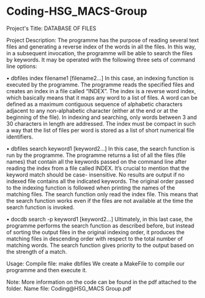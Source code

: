 # Coding-HSG_MACS-Group

Project's Title: 
DATABASE OF FILES

Project Description: 
The programme has the purpose of reading several text files and generating a reverse index of the words in all the files. In this way, in a subsequent invocation, the programme will be able to search the files by keywords. It may be operated with the following three sets of command line options:

• dbfiles index filename1 [filename2...]
In this case, an indexing function is executed by the programme. The programme reads the specified files and creates an index in a file called “INDEX”. The index is a reverse word index, which basically means that it maps any word to a list of files. A word can be defined as a maximum contiguous sequence of alphabetic characters adjacent to any non-alphabetic character (either at the end or at the beginning of the file). In indexing and searching, only words between 3 and 30 characters in length are addressed. The index must be compact in such a way that the list of files per word is stored as a list of short numerical file identifiers.

• dbfiles search keyword1 [keyword2...]
In this case, the search function is run by the programme. The programme returns a list of all the files (file names) that contain all the keywords passed on the command line after reading the index from a file called INDEX. It’s crucial to mention that the keyword match should be case- insensitive. No results are output if no indexed file contains all the indicated keywords. The original order passed to the indexing function is followed when printing the names of the matching files. The search function only read the index file. This means that the search function works even if the files are not available at the time the search function is invoked.

• docdb search -p keyword1 [keyword2...]
Ultimately, in this last case, the programme performs the search function as described before, but instead of sorting the output files in the original indexing order, it produces the matching files in descending order with respect to the total number of matching words. The search function gives priority to the output based on the strength of a match.

Usage:
Compile file: make dbfiles
We create a MakeFile to compile our programme and then execute it.

Note: More information on the code can be found in the pdf attached to the folder. 
Name file: Coding@HSG_MACS Group.pdf

